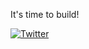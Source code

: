 It's time to build!
<br>

[![Twitter](https://img.shields.io/badge/-Twitter-1DA1F2?style=for-the-badge&logo=twitter)](https://twitter.com/intent/follow?screen_name=Dorsa_Rohani)
